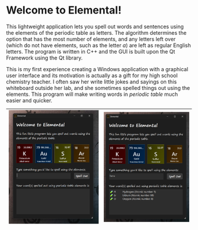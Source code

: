 # Welcome to Elemental!
This lightweight application lets you spell out words and sentences using the elements of the periodic table as letters. The algorithm determines the option that has the most number of elements, and any letters left over (which do not have elements, such as the letter *a*) are left as regular English letters. The program is written in C++ and the GUI is built upon the Qt Framework using the Qt library. 

This is my first experience creating a Windows application with a graphical user interface and its motivation is actually as a gift for my high school chemistry teacher. I often saw her write little jokes and sayings on this whiteboard outside her lab, and she sometimes spelled things out using the elements. This program will make writing words in *periodic table* much easier and quicker. 

| ![image1](https://github.com/Zaeem-Ahmad/elemental/blob/main/image1.png) | ![image2](https://github.com/Zaeem-Ahmad/elemental/blob/main/image2.png) |
|--|--|
